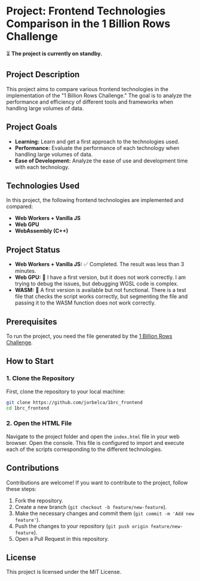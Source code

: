 # Project: Frontend Technologies Comparison in the 1 Billion Rows Challenge

⏳ **The project is currently on standby.**

## Project Description

This project aims to compare various frontend technologies in the implementation of the "1 Billion Rows Challenge." The goal is to analyze the performance and efficiency of different tools and frameworks when handling large volumes of data.

## Project Goals

- **Learning:** Learn and get a first approach to the technologies used.
- **Performance:** Evaluate the performance of each technology when handling large volumes of data.
- **Ease of Development:** Analyze the ease of use and development time with each technology.

## Technologies Used

In this project, the following frontend technologies are implemented and compared:

- **Web Workers + Vanilla JS**
- **Web GPU**
- **WebAssembly (C++)**

## Project Status

- **Web Workers + Vanilla JS:** ✅ Completed. The result was less than 3 minutes.
- **Web GPU:** 🚧 I have a first version, but it does not work correctly. I am trying to debug the issues, but debugging WGSL code is complex.
- **WASM:** 🚧 A first version is available but not functional. There is a test file that checks the script works correctly, but segmenting the file and passing it to the WASM function does not work correctly.

## Prerequisites

To run the project, you need the file generated by the [1 Billion Rows Challenge](https://github.com/gunnarmorling/1brc#submitting).

## How to Start

### 1. Clone the Repository

First, clone the repository to your local machine:

```bash
git clone https://github.com/jorbelca/1brc_frontend
cd 1brc_frontend
```

### 2. Open the HTML File

Navigate to the project folder and open the `index.html` file in your web browser. Open the console. This file is configured to import and execute each of the scripts corresponding to the different technologies.

## Contributions

Contributions are welcome! If you want to contribute to the project, follow these steps:

1. Fork the repository.
2. Create a new branch (`git checkout -b feature/new-feature`).
3. Make the necessary changes and commit them (`git commit -m 'Add new feature'`).
4. Push the changes to your repository (`git push origin feature/new-feature`).
5. Open a Pull Request in this repository.

## License

This project is licensed under the MIT License.
